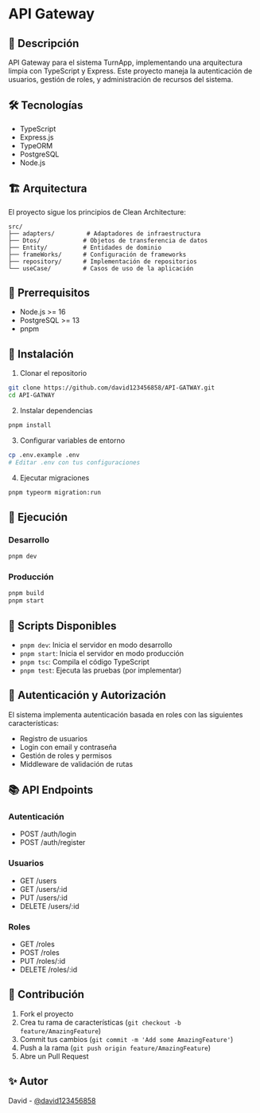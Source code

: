 # API Gateway

## 🚀 Descripción
API Gateway para el sistema TurnApp, implementando una arquitectura limpia con TypeScript y Express. Este proyecto maneja la autenticación de usuarios, gestión de roles, y administración de recursos del sistema.

## 🛠 Tecnologías
- TypeScript
- Express.js
- TypeORM
- PostgreSQL
- Node.js

## 🏗 Arquitectura
El proyecto sigue los principios de Clean Architecture:

```
src/
├── adapters/         # Adaptadores de infraestructura
├── Dtos/            # Objetos de transferencia de datos
├── Entity/          # Entidades de dominio
├── frameWorks/      # Configuración de frameworks
├── repository/      # Implementación de repositorios
└── useCase/         # Casos de uso de la aplicación
```

## 🚦 Prerrequisitos
- Node.js >= 16
- PostgreSQL >= 13
- pnpm

## 🔧 Instalación

1. Clonar el repositorio
```bash
git clone https://github.com/david123456858/API-GATWAY.git
cd API-GATWAY
```

2. Instalar dependencias
```bash
pnpm install
```

3. Configurar variables de entorno
```bash
cp .env.example .env
# Editar .env con tus configuraciones
```

4. Ejecutar migraciones
```bash
pnpm typeorm migration:run
```

## 🚀 Ejecución

### Desarrollo
```bash
pnpm dev
```

### Producción
```bash
pnpm build
pnpm start
```

## 📝 Scripts Disponibles

- `pnpm dev`: Inicia el servidor en modo desarrollo
- `pnpm start`: Inicia el servidor en modo producción
- `pnpm tsc`: Compila el código TypeScript
- `pnpm test`: Ejecuta las pruebas (por implementar)

## 🔐 Autenticación y Autorización

El sistema implementa autenticación basada en roles con las siguientes características:
- Registro de usuarios
- Login con email y contraseña
- Gestión de roles y permisos
- Middleware de validación de rutas

## 📚 API Endpoints

### Autenticación
- POST /auth/login
- POST /auth/register

### Usuarios
- GET /users
- GET /users/:id
- PUT /users/:id
- DELETE /users/:id

### Roles
- GET /roles
- POST /roles
- PUT /roles/:id
- DELETE /roles/:id

## 🤝 Contribución
1. Fork el proyecto
2. Crea tu rama de características (`git checkout -b feature/AmazingFeature`)
3. Commit tus cambios (`git commit -m 'Add some AmazingFeature'`)
4. Push a la rama (`git push origin feature/AmazingFeature`)
5. Abre un Pull Request


## ✨ Autor
David - [@david123456858](https://github.com/david123456858)
